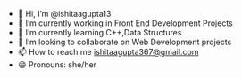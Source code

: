 - 👋 Hi, I’m @ishitaagupta13
- 👀 I’m currently working in Front End Development Projects
- 🌱 I’m currently learning C++,Data Structures
- 💞️ I’m looking to collaborate on Web Development projects
- 📫 How to reach me ishitaagupta367@gmail.com
- 😄 Pronouns: she/her


<!---
ishitaagupta13/ishitaagupta13 is a ✨ special ✨ repository because its `README.md` (this file) appears on your GitHub profile.
You can click the Preview link to take a look at your changes.
--->
